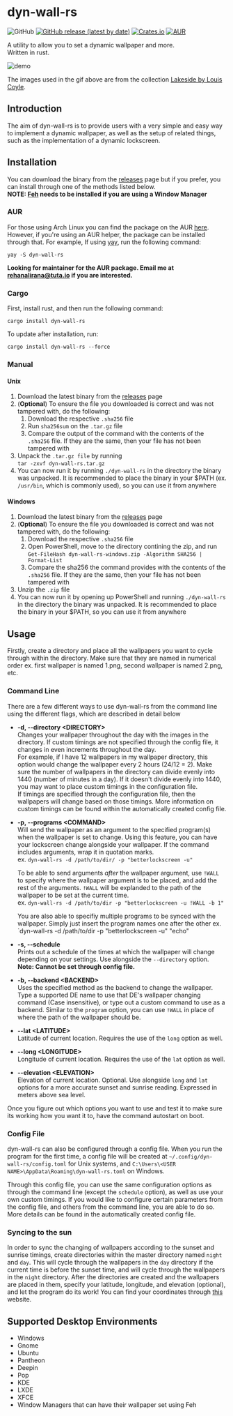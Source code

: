 # dyn-wall-rs

![GitHub](https://img.shields.io/github/license/RAR27/dyn-wall-rs)
[![GitHub release (latest by date)](https://img.shields.io/github/v/release/RAR27/dyn-wall-rs)](https://github.com/RAR27/dyn-wall-rs)
[![Crates.io](https://img.shields.io/crates/v/dyn-wall-rs)](https://crates.io/crates/dyn-wall-rs)
[![AUR](https://img.shields.io/aur/version/dyn-wall-rs)](https://aur.archlinux.org/packages/dyn-wall-rs/)

A utility to allow you to set a dynamic wallpaper and more.\
 Written in rust.

![demo][DEMO]

The images used in the gif above are from the collection [Lakeside by Louis Coyle](https://dynamicwallpaper.club/wallpaper/jculsb683ok).

## Introduction
The aim of dyn-wall-rs is to provide users with a very simple and easy way to implement a dynamic wallpaper, as well as the setup of related things, such as the implementation of a dynamic lockscreen.


## Installation
You can download the binary from the [releases][RELEASES] page but if you prefer, you can install through one of the methods listed below.\
**NOTE: [Feh](https://feh.finalrewind.org/) needs to be installed if you are using a Window Manager**

### AUR
For those using Arch Linux you can find the package on the AUR [here](https://aur.archlinux.org/packages/dyn-wall-rs/). However, if you're using an AUR helper, the package can be installed through that. For example, If using [yay](https://github.com/Jguer/yay), run the following command:
```
yay -S dyn-wall-rs
```
**Looking for maintainer for the AUR package. Email me at rehanalirana@tuta.io if you are interested.**

### Cargo
First, install rust, and then run the following command:
```
cargo install dyn-wall-rs
```
To update after installation, run:
```
cargo install dyn-wall-rs --force
```

### Manual
#### Unix
  1. Download the latest binary from the [releases](RELEASES) page
  2. (**Optional**) To ensure the file you downloaded is correct and was not tampered with, do the following:
      1. Download the respective `.sha256` file
      2. Run `sha256sum` on the `.tar.gz` file
      3. Compare the output of the command with the contents of the `.sha256` file. If they are the same, then your file has not been tampered with
  3. Unpack the `.tar.gz file` by running\
`tar -zxvf dyn-wall-rs.tar.gz`
  4. You can now run it by running `./dyn-wall-rs` in the directory the binary was unpacked. It is recommended to place the binary in your $PATH (ex. `/usr/bin`, which is commonly used), so you can use it from anywhere

#### Windows
  1. Download the latest binary from the [releases](RELEASES) page
  2. (**Optional**) To ensure the file you downloaded is correct and was not tampered with, do the following:
      1. Download the respective `.sha256` file
      2. Open PowerShell, move to the directory contining the zip, and run\
      `Get-FileHash dyn-wall-rs-windows.zip -Algorithm SHA256 | Format-List`
      3. Compare the sha256 the command provides with the contents of the `.sha256` file. If they are the same, then your file has not been tampered with
  3. Unzip the `.zip` file
  4. You can now run it by opening up PowerShell and running `./dyn-wall-rs` in the directory the binary was unpacked. It is recommended to place the binary in your $PATH, so you can use it from anywhere

## Usage
Firstly, create a directory and place all the wallpapers you want to cycle through within the directory. Make sure that they are named in numerical order ex. first wallpaper is named 1.png, second wallpaper is named 2.png, etc.

### Command Line
There are a few different ways to use dyn-wall-rs from the command line using the different flags, which are described in detail below
  * **-d, --directory \<DIRECTORY>**\
    Changes your wallpaper throughout the day with the images in the directory. If custom timings are not specified through the config file, it changes in even increments throughout the day.\
    For example, if I have 12 wallpapers in my wallpaper directory, this option would change the wallpaper every 2 hours (24/12 = 2). Make sure the number of wallpapers in the directory can divide evenly into 1440 (number of minutes in a day). If it doesn't divide evenly into 1440, you may want to place custom timings in the configuration file.\
    If timings are specified through the configuration file, then the wallpapers will change based on those timings. More information on custom timings can be found within the automatically created config file.

  * **-p, --programs \<COMMAND>**\
    Will send the wallpaper as an argument to the specified program(s) when the wallpaper is set to change. Using this feature, you can have your lockscreen change alongside your wallpaper. If the command includes arguments, wrap it in quotation marks.\
    ex. `dyn-wall-rs -d /path/to/dir/ -p "betterlockscreen -u"`
    
    To be able to send arguments *after* the wallpaper argument, use `!WALL` to specify where the wallpaper argument is to be placed, and add the rest of the arguments. `!WALL` will be explanded to the path of the wallpaper to be set at the current time.\
    ex. `dyn-wall-rs -d /path/to/dir -p "betterlockscreen -u !WALL -b 1"`
    
    You are also able to specifiy multiple programs to be synced with the wallpaper. Simply just insert the program names one after the other
    ex. `dyn-wall-rs -d /path/to/dir -p "betterlockscreen -u" "echo"

  * **-s, --schedule**\
    Prints out a schedule of the times at which the wallpaper will change depending on your settings. Use alongside the `--directory` option.\
    **Note: Cannot be set through config file.**
    
  * **-b, --backend \<BACKEND>**\
    Uses the specified method as the backend to change the wallpaper. Type a supported DE name to use that DE's wallpaper changing command (Case insensitive), or type out a custom command to use as a backend. Similar to the `program` option, you can use `!WALL` in place of where the path of the wallpaper should be.
    
  * **--lat \<LATITUDE>**\
    Latitude of current location. Requires the use of the `long` option as well.
    
  * **--long \<LONGITUDE>**\
    Longitude of current location. Requires the use of the `lat` option as well.
    
  * **--elevation \<ELEVATION>**\
    Elevation of current location. Optional. Use alongside `long` and `lat` options for a more accurate sunset and sunrise reading. Expressed in meters above sea level.

Once you figure out which options you want to use and test it to make sure its working how you want it to, have the command autostart on boot.

### Config File
dyn-wall-rs can also be configured through a config file. When you run the program for the first time, a config file will be created at `~/.config/dyn-wall-rs/config.toml` for Unix systems, and `C:\Users\<USER NAME>\AppData\Roaming\dyn-wall-rs.toml` on Windows. 

Through this config file, you can use the same configuration options as through the command line (except the `schedule` option), as well as use your own custom timings. If you would like to configure certain parameters from the config file, and others from the command line, you are able to do so. More details can be found in the automatically created config file.

### Syncing to the sun
In order to sync the changing of wallpapers according to the sunset and sunrise timings, create directories within the master directory named `night` and `day`. This will cycle through the wallpapers in the `day` directory if the current time is before the sunset time, and will cycle through the wallpapers in the `night` directory. After the directories are created and the wallpapers are placed in them, specify your latitude, longitude, and elevation (optional), and let the program do its work! You can find your coordinates through [this](https://www.mapcoordinates.net/en) website.

## Supported Desktop Environments
  * Windows
  * Gnome
  * Ubuntu
  * Pantheon
  * Deepin
  * Pop
  * KDE
  * LXDE
  * XFCE
  * Window Managers that can have their wallpaper set using Feh

[RELEASES]: https://github.com/RAR27/dyn-wall-rs/releases
[DEMO]: https://raw.githubusercontent.com/RAR27/dyn-wall-rs/master/demo.gif 
